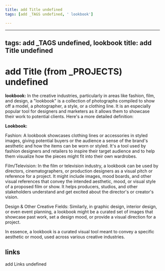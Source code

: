 ```yaml
---
title: add Title undefined
tags: [add _TAGS undefined, ' lookbook']

---
```


---
tags: add _TAGS undefined, lookbook
title: add Title undefined
---

# add Title (from _PROJECTS) undefined

**lookbook:** In the creative industries, particularly in areas like fashion, film, and design, a "lookbook" is a collection of photographs compiled to show off a model, a photographer, a style, or a clothing line. It is an especially popular tool for designers and marketers as it allows them to showcase their work to potential clients. Here's a more detailed definition:

**Lookbook:**

Fashion: A lookbook showcases clothing lines or accessories in styled images, giving potential buyers or the audience a sense of the brand's aesthetic and how the items can be worn or styled. It's a tool used by fashion designers and retailers to inspire their target audience and to help them visualize how the pieces might fit into their own wardrobes.

Film/Television: In the film or television industry, a lookbook can be used by directors, cinematographers, or production designers as a visual pitch or reference for a project. It might include images, mood boards, and other visual references that convey the intended aesthetic, mood, or visual style of a proposed film or show. It helps producers, studios, and other stakeholders understand and get excited about the director's or creator's vision.

Design & Other Creative Fields: Similarly, in graphic design, interior design, or even event planning, a lookbook might be a curated set of images that showcase past work, set a design mood, or provide a visual direction for a project.

In essence, a lookbook is a curated visual tool meant to convey a specific aesthetic or mood, used across various creative industries.

## links

add Links undefined